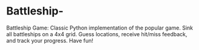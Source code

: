 # Battleship-
 Battleship Game: Classic Python implementation of the popular game. Sink all battleships on a 4x4 grid. Guess locations, receive hit/miss feedback, and track your progress. Have fun!
